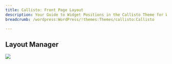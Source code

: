 ```yaml
---
title: Callisto: Front Page Layout
description: Your Guide to Widget Positions in the Callisto Theme for WordPress
breadcrumb: /wordpress:WordPress/!themes:Themes/callisto:Callisto

---
```


Layout Manager
-----

![][positions]

[positions]: assets/layout_front.jpeg

